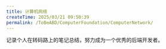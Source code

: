 ```yaml
---
title: 计算机网络
createTime: 2025/03/21 09:50:39
permalink: /ToBeABD/ComputerFoundation/ComputerNetwork/
---
```

记录个人在转码路上的笔记总结，努力成为一个优秀的后端开发者。
